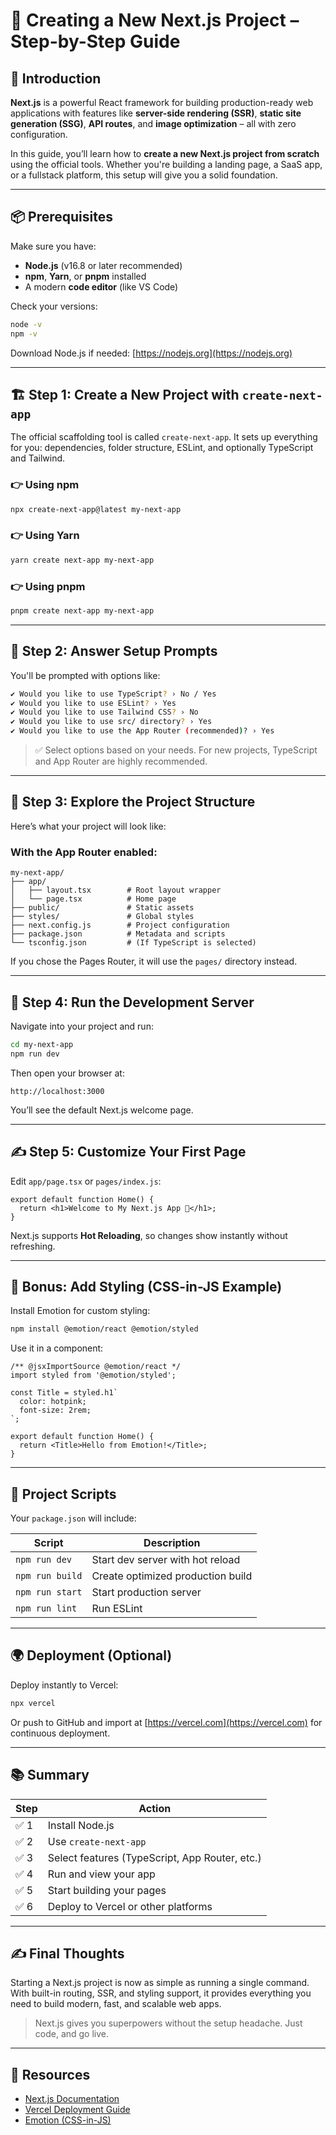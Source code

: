 
# 🚀 Creating a New Next.js Project – Step-by-Step Guide




## 🧭 Introduction

**Next.js** is a powerful React framework for building production-ready web applications with features like **server-side rendering (SSR)**, **static site generation (SSG)**, **API routes**, and **image optimization** – all with zero configuration.

In this guide, you’ll learn how to **create a new Next.js project from scratch** using the official tools. Whether you're building a landing page, a SaaS app, or a fullstack platform, this setup will give you a solid foundation.

---

## 📦 Prerequisites

Make sure you have:

- **Node.js** (v16.8 or later recommended)  
- **npm**, **Yarn**, or **pnpm** installed  
- A modern **code editor** (like VS Code)  

Check your versions:

```bash
node -v
npm -v
```

Download Node.js if needed: [https://nodejs.org](https://nodejs.org)

---

## 🏗️ Step 1: Create a New Project with `create-next-app`

The official scaffolding tool is called `create-next-app`. It sets up everything for you: dependencies, folder structure, ESLint, and optionally TypeScript and Tailwind.

### 👉 Using **npm**

```bash
npx create-next-app@latest my-next-app
```

### 👉 Using **Yarn**

```bash
yarn create next-app my-next-app
```

### 👉 Using **pnpm**

```bash
pnpm create next-app my-next-app
```

---

## 🤖 Step 2: Answer Setup Prompts

You'll be prompted with options like:

```bash
✔ Would you like to use TypeScript? › No / Yes
✔ Would you like to use ESLint? › Yes
✔ Would you like to use Tailwind CSS? › No
✔ Would you like to use src/ directory? › Yes
✔ Would you like to use the App Router (recommended)? › Yes
```

> ✅ Select options based on your needs. For new projects, TypeScript and App Router are highly recommended.

---

## 📁 Step 3: Explore the Project Structure

Here’s what your project will look like:

### With the **App Router** enabled:

```
my-next-app/
├── app/
│   ├── layout.tsx        # Root layout wrapper
│   └── page.tsx          # Home page
├── public/               # Static assets
├── styles/               # Global styles
├── next.config.js        # Project configuration
├── package.json          # Metadata and scripts
└── tsconfig.json         # (If TypeScript is selected)
```

If you chose the Pages Router, it will use the `pages/` directory instead.

---

## 🚀 Step 4: Run the Development Server

Navigate into your project and run:

```bash
cd my-next-app
npm run dev
```

Then open your browser at:

```
http://localhost:3000
```

You’ll see the default Next.js welcome page.

---

## ✍️ Step 5: Customize Your First Page

Edit `app/page.tsx` or `pages/index.js`:

```tsx
export default function Home() {
  return <h1>Welcome to My Next.js App 🚀</h1>;
}
```

Next.js supports **Hot Reloading**, so changes show instantly without refreshing.

---

## 🧠 Bonus: Add Styling (CSS-in-JS Example)

Install Emotion for custom styling:

```bash
npm install @emotion/react @emotion/styled
```

Use it in a component:

```tsx
/** @jsxImportSource @emotion/react */
import styled from '@emotion/styled';

const Title = styled.h1`
  color: hotpink;
  font-size: 2rem;
`;

export default function Home() {
  return <Title>Hello from Emotion!</Title>;
}
```

---

## 🧪 Project Scripts

Your `package.json` will include:

| Script         | Description                         |
|----------------|-------------------------------------|
| `npm run dev`  | Start dev server with hot reload    |
| `npm run build`| Create optimized production build   |
| `npm run start`| Start production server             |
| `npm run lint` | Run ESLint                          |

---

## 🌍 Deployment (Optional)

Deploy instantly to Vercel:

```bash
npx vercel
```

Or push to GitHub and import at [https://vercel.com](https://vercel.com) for continuous deployment.

---

## 📚 Summary

| Step | Action                             |
|------|------------------------------------|
| ✅ 1 | Install Node.js                    |
| ✅ 2 | Use `create-next-app`              |
| ✅ 3 | Select features (TypeScript, App Router, etc.) |
| ✅ 4 | Run and view your app              |
| ✅ 5 | Start building your pages          |
| ✅ 6 | Deploy to Vercel or other platforms|

---

## ✍️ Final Thoughts

Starting a Next.js project is now as simple as running a single command. With built-in routing, SSR, and styling support, it provides everything you need to build modern, fast, and scalable web apps.

> Next.js gives you superpowers without the setup headache. Just code, and go live.

---

## 📎 Resources

- [Next.js Documentation](https://nextjs.org/docs)
- [Vercel Deployment Guide](https://vercel.com/docs)
- [Emotion (CSS-in-JS)](https://emotion.sh/docs/introduction)

